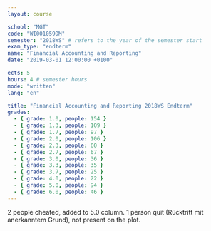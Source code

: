 ```yaml
---
layout: course

school: "MGT"
code: "WI001059DM"
semester: "2018WS" # refers to the year of the semester start
exam_type: "endterm"
name: "Financial Accounting and Reporting"
date: "2019-03-01 12:00:00 +0100"

ects: 5
hours: 4 # semester hours
mode: "written"
lang: "en"

title: "Financial Accounting and Reporting 2018WS Endterm"
grades:
  - { grade: 1.0, people: 154 }
  - { grade: 1.3, people: 109 }
  - { grade: 1.7, people: 97 }
  - { grade: 2.0, people: 106 }
  - { grade: 2.3, people: 60 }
  - { grade: 2.7, people: 67 }
  - { grade: 3.0, people: 36 }
  - { grade: 3.3, people: 35 }
  - { grade: 3.7, people: 25 }
  - { grade: 4.0, people: 22 }
  - { grade: 5.0, people: 94 }
  - { grade: 6.0, people: 46 }
---
```


2 people cheated, added to 5.0 column. 1 person quit (Rücktritt mit anerkanntem Grund), not present on the plot.
